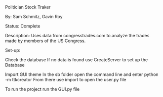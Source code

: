 Politician Stock Traker

By: Sam Schmitz, Gavin Roy

Status: Complete

Description: 
Uses data from congresstrades.com to analyze the trades made by members of the US Congress. 

Set-up: 

Check the database
  If no data is found use CreateServer to set up the Database

Import GUI theme
  In the sb folder open the command line and enter python -m ttkcreator
  From there use import to open the user.py file

To run the project run the GUI.py file


